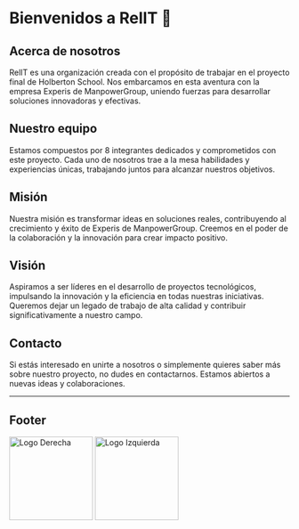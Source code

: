 # Bienvenidos a RelIT 🚀

## Acerca de nosotros

RelIT es una organización creada con el propósito de trabajar en el proyecto final de Holberton School. Nos embarcamos en esta aventura con la empresa Experis de ManpowerGroup, uniendo fuerzas para desarrollar soluciones innovadoras y efectivas.

## Nuestro equipo

Estamos compuestos por 8 integrantes dedicados y comprometidos con este proyecto. Cada uno de nosotros trae a la mesa habilidades y experiencias únicas, trabajando juntos para alcanzar nuestros objetivos.

## Misión

Nuestra misión es transformar ideas en soluciones reales, contribuyendo al crecimiento y éxito de Experis de ManpowerGroup. Creemos en el poder de la colaboración y la innovación para crear impacto positivo.

## Visión

Aspiramos a ser líderes en el desarrollo de proyectos tecnológicos, impulsando la innovación y la eficiencia en todas nuestras iniciativas. Queremos dejar un legado de trabajo de alta calidad y contribuir significativamente a nuestro campo.

## Contacto

Si estás interesado en unirte a nosotros o simplemente quieres saber más sobre nuestro proyecto, no dudes en contactarnos. Estamos abiertos a nuevas ideas y colaboraciones.

---

## Footer

<img src="https://reqlut2.s3.amazonaws.com/uploads/logos/1f2e71f6359d5e56cb8fba58e807378d34218812-5242880.png" alt="Logo Derecha" width="150">

<img src="https://mobicheckin-assets.s3.amazonaws.com/uploads/events/627ba44cbf9714087cd036d4/guests/avatars/medium_fit_W0YRZDJ_Holberton_School_Logo_cherry-2048x2048-ae00118__1_.png" alt="Logo Izquierda" width="150">


